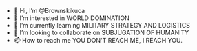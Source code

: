- 👋 Hi, I’m @Brownskikuca
- 👀 I’m interested in WORLD DOMINATION
- 🌱 I’m currently learning MILITARY STRATEGY AND LOGISTICS
- 💞️ I’m looking to collaborate on SUBJUGATION OF HUMANITY
- 📫 How to reach me YOU DON'T REACH ME, I REACH YOU.

<!---
Brownskikuca/Brownskikuca is a ✨ special ✨ repository because MY INEVITABLE CONQUEST HAS BEEN PROPHECIZED, COME AT ME, CHOSEN ONE BITCH.
You can click the Preview link to take a look at your changes.
--->
